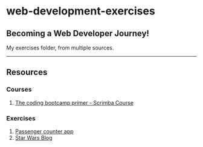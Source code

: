 # web-development-exercises

## Becoming a Web Developer Journey!

My exercises folder, from multiple sources.



---
## Resources

### Courses
1. [The coding bootcamp primer - Scrimba Course](https://scrimba.com/learn/bootcampprimer)
### Exercises
1. [Passenger counter app](https://rawcdn.githack.com/Abdelhamid-khamis/web-development-exercises/bbb77396811cd2781cf4041f890bc9456206cbb4/passengers-counter-app/index.html)
2. [Star Wars Blog](https://rawcdn.githack.com/Abdelhamid-khamis/web-development-exercises/1ee8d71bfe2bb5371c04a92b26beb721adcc82dd/CSS-Wars-blog/index.html)
